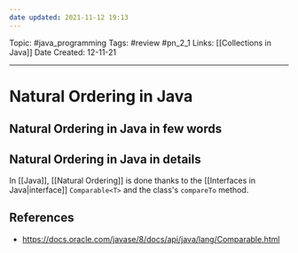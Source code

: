 ```yaml
---
date updated: 2021-11-12 19:13
---
```


Topic: #java_programming
Tags: #review #pn_2_1
Links: [[Collections in Java]]
Date Created: 12-11-21

---

# Natural Ordering in Java

## Natural Ordering in Java in few words

## Natural Ordering in Java in details

In [[Java]], [[Natural Ordering]] is done thanks to the [[Interfaces in Java|interface]] `Comparable<T>` and the class's `compareTo` method.

## References

- <https://docs.oracle.com/javase/8/docs/api/java/lang/Comparable.html>
